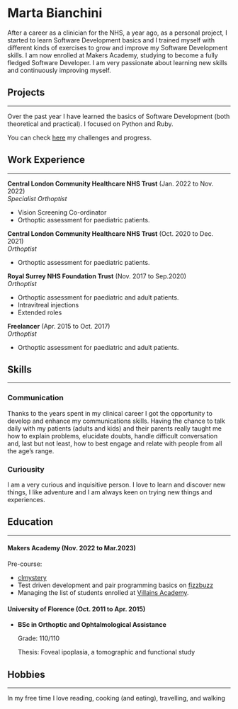 # Marta Bianchini

After a career as a clinician for the NHS, a year ago, as a personal project, I started to learn Software Development basics and I trained myself with different kinds of exercises to grow and improve my Software Development skills. I am now enrolled at Makers Academy, studying to become a fully fledged Software Developer. I am very passionate about learning new skills and continuously improving myself. 

## Projects

---

Over the past year I have learned the basics of Software Development (both theoretical and practical).
I focused on Python and Ruby.

You can check [here](https://github.com/MartaBia/code-exercises) my challenges and progress.

<!-- | Name                         | Description       | Tech/tools        |
| ---------------------------- | ----------------- | ----------------- |
| **Final project**            | A webapp to do x. | React, Jest, etc. |
| **Something else worked on** | A webapp to do y. | Ruby              | -->

## Work Experience

---

**Central London Community Healthcare NHS Trust** (Jan. 2022 to Nov. 2022)  
_Specialist Orthoptist_

- Vision Screening Co-ordinator
- Orthoptic assessment for paediatric patients.

**Central London Community Healthcare NHS Trust** (Oct. 2020 to Dec. 2021)  
_Orthoptist_

- Orthoptic assessment for paediatric patients.

**Royal Surrey NHS Foundation Trust** (Nov. 2017 to Sep.2020)  
_Orthoptist_

- Orthoptic assessment for paediatric and adult patients.
- Intravitreal injections
- Extended roles

<!-- TO REMOVE? -->
**Freelancer** (Apr. 2015 to Oct. 2017)  
_Orthoptist_

- Orthoptic assessment for paediatric and adult patients.


## Skills

---

### Communication

Thanks to the years spent in my clinical career I got the opportunity to develop and enhance my communications skills.
Having the chance to talk daily with my patients (adults and kids) and their parents really taught me how to explain problems, elucidate doubts, handle difficult conversation and, last but not least, how to best engage and relate with people from all the age’s range.

### Curiousity

I am a very curious and inquisitive person. I love to learn and discover new things, I like adventure and I am always keen on trying new things and experiences. 



<!-- Consider skills relevent to software development. Then consider your best skills. Pick 2-4 skills and write a short descriptive paragraph for each one. You should demonstrate how capable you are at this skill with examples.
(Using a STAR example Paragraph) Consider the questions below.

-STAR
-What was the situation/task? (ST)

-How was the skill used?

-What did you do? (action)

-What was the result? -->


<!-- #### This Skill

- Experience
- Achievements
- Evidence (STAR)

#### Another Skill

Descriptive paragraph of how capable you are at this skill and, if relevant, how it has developed (again use STAR for this)

- I achieved A during my work at B (job, or otherwise)
- I contributed to the growth of X while doing Y (job, or otherwise)
- I built this, made this, broke this, fixed this, etc.
- A link to some on-line evidence (blogs, videos, articles, etc.) -->

## Education

---

#### **Makers Academy (Nov. 2022 to Mar.2023)**
Pre-course:
- [clmystery](https://github.com/MartaBia/clmystery)
- Test driven development and pair programming basics on [fizzbuzz](https://github.com/MartaBia/student-directory)
- Managing the list of students enrolled at [Villains Academy](https://github.com/MartaBia/student-directory).


<!-- - Use short descriptions of what you did and a skill you used. (Similar to format from the 'Work Experience' section above)
- e.g Frequently used paring in order to problemsolve effeciently, requiring teamwork and communication.
- you might also mention aspects some other skills/knowledge listed below: 
- OOP, TDD, MVC, DDD
- Agile/XP
- Ruby, Rails, JavaScript
- RSpec, Jasmine -->

#### **University of Florence (Oct. 2011 to Apr. 2015)**

- **BSc in Orthoptic and Ophtalmological Assistance**

    Grade: 110/110

    Thesis: Foveal ipoplasia, a tomographic and functional study

<!-- #### Any other qualifications

That in some arguable way make you a better software developer or well-rounded person -->

## Hobbies

---

In my free time I love reading, cooking (and eating), travelling, and walking
